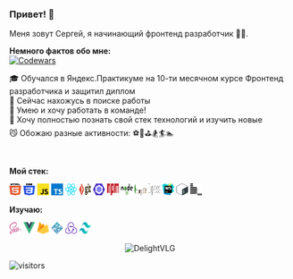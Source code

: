 ### Привет! 👋 
Меня зовут Сергей, я начинающий фронтенд разработчик 🔰💎.

**Немного фактов обо мне:**</br>
    <a href="https://www.codewars.com/users/DelightVLG" target="_blank">
      <img src="https://www.codewars.com/users/DelightVLG/badges/micro" alt="Codewars"/>
    </a></br>
    
   🎓 Обучался в Яндекс.Практикуме на 10-ти месячном курсе Фронтенд разработчика и защитил диплом</br>
   🧭 Сейчас нахожусь в поиске работы<br/>
   🖖 Умею и хочу работать в команде!<br/>
   🚀 Хочу полностью познать свой стек технологий и изучить новые<br/>
   😼 Обожаю разные активности: ⚽️🎾⛳️🏂🏄🏊
   
<br/>

**Мой стек:**

<code><img height="21" width="21" src="./icons/html-5.svg" alt="HTML5"></code>
<code><img height="21" width="21" src="./icons/css-3.svg" alt="CSS3"></code>
<code><img height="21" width="21" src="./icons/javascript.svg" alt="JS"></code>
<code><img height="21" width="21" src="./icons/typescript-icon.svg" alt="TS"></code>
<code><img height="21" width="21" src="./icons/react.svg" alt="React"></code>
<code><img height="21" width="21" src="./icons/git.svg" alt="Git"></code>
<code><img height="21" width="21" src="./icons/eslint.svg" alt="ESlint"></code>
<code><img height="21" width="21" src="./icons/npm.svg" alt="NPM"></code>
<code><img height="21" width="21" src="./icons/nodejs.svg" alt="node"></code>
<code><img height="21" width="21" src="./icons/mongodb.svg" alt="mongoDB"></code>
<code><img height="21" width="21" src="./icons/express.svg" alt="express"></code>
<code><img height="21" width="21" src="./icons/webstorm.svg" alt="WS"></code>
<code><img height="21" width="21" src="./icons/bash-icon.svg" alt="Bash"></code>
<code><img height="21" width="21" src="./icons/bem.svg" alt="BEM"></code>


**Изучаю:**

<code><img height="21" width="21" src="./icons/sass.svg" alt="SASS"></code>
<code><img height="21" width="21" src="./icons/vue.svg" alt="VUE"></code>
<code><img height="21" width="21" src="./icons/firebase.svg" alt="FireBase"></code>
<code><img height="21" width="21" src="./icons/netlify.svg" alt="Netlify"></code>
<code><img height="21" width="21" src="./icons/redux.svg" alt="Redux"></code>
<code><img height="21" width="21" src="./icons/tailwindcss-icon.svg" alt="tailwindcss"></code>

<p align="center">
  <img src="https://github-readme-stats.vercel.app/api/top-langs?username=DelightVLG&show_icons=true&locale=en&layout=compact&count_private=true&theme=gruvbox&hide=python&langs_count=8" alt="DelightVLG" />
</p>


<p><img src="https://visitor-badge.glitch.me/badge?page_id=DelightVLG.DelightVLG" alt="visitors"></p>
